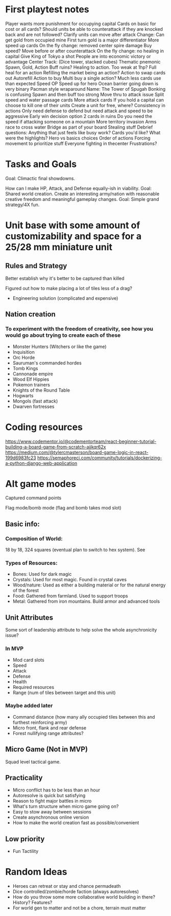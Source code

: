 # First playtest notes
Player wants more punishment for occupying capital
Cards on basic for cost or all cards?
Should units be able to counterattack if they are knocked back and are not followed?
Clarify units can move after attack
Change: Can get gold from occupied mine
First turn gold is a major differentiator
More speed up cards
On the fly change: removed center spire damage
Buy speed?
Move before or after counterattack
On the fly change: no healing in capital
Give King of Tokyo a shot
People are into economic victory or advantage
Center Track: (Dice tower, stacked cubes)
Thematic pnemonic
Spawn, Gold, Action
Buff ruins?
Healing to action. Too weak at 1hp? Full heal for an action
Refilling the market being an action?
Action to swap cards out
Autorefill
Action to buy
Multi buy a single action?
Much less cards use than expected
Speed OP
Speed up for hero
Ocean barrier going down is very binary
Pacman style wraparound
Name: The Tower of Spugah
Bonking is confusing
Spawn and then buff too strong
Move thru to attack issue
Split speed and water passage cards
More attack cards
If you hold a capital can choose to kill one of their units
Create a unit for free, where?
Consistency in actions
Only need defense to defend but need attack and speed to be aggressive
Early win decision option
2 cards in ruins
Do you need the speed if attacking someone on a mountain
More territory invasion
Arms race to cross water
Bridge as part of your board
Stealing stuff
Debrief questions:
Anything that just feels like busy work?
Cards you'd like?
What were the highlights?
Hero vs basics choices
Order of actions
Forcing movement to prioritize stuff
Everyone fighting in thecenter
Frustrations?
# Tasks and Goals
Goal: Climactic final showdowns.

How can I make HP, Attack, and Defense equally-ish in viability.
Goal: Shared world creation. Create an interesting army/nation with reasonable creative freedom and meaningful gameplay changes.
Goal: Simple grand strategy/4X fun.

# Unit base with some amount of customizability and space for a 25/28 mm miniature unit
## Rules and Strategy

Better establish why it's better to be captured than killed

Figured out how to make placing a lot of tiles less of a drag?
- Engineering solution (complicated and expensive)

## Nation creation

### To experiment with the freedom of creativity, see how you would go about trying to create each of these

- Monster Hunters (Witchers or like the game)
- Inquisition
- Orc Horde
- Sauruman's commanded hordes
- Tomb Kings
- Cannonade empire
- Wood Elf Hippies
- Pokemon trainers
- Knights of the Round Table
- Hogwarts
- Mongols (fast attack)
- Dwarven fortresses


# Coding resources
https://www.codementor.io/@codementorteam/react-beginner-tutorial-building-a-board-game-from-scratch-ajjkqr62x
https://medium.com/@tylercmasterson/board-game-logic-in-react-199d6983fc23
https://semaphoreci.com/community/tutorials/dockerizing-a-python-django-web-application

# Alt game modes

Captured command points

Flag mode/bomb mode (flag and bomb takes mod slot)

## Basic info:

### Composition of World:

18 by 18, 324 squares (eventual plan to switch to hex system). See

### Types of Resources:
- Bones: Used for dark magic
- Crystals: Used for most magic. Found in crystal caves
- Wood/nature: Used as either a building material or for the natural energy of the forest
- Food: Gathered from farmland. Used to support troops
- Metal: Gathered from iron mountains. Build armor and advanced tools

## Unit Attributes

Some sort of leadership attribute to help solve the whole asynchronicity issue?

### In MVP
- Mod card slots
- Speed
- Attack
- Defense
- Health
- Required resources
- Range (num of tiles between target and this unit)

### Maybe added later
- Command distance (how many ally occupied tiles between this and furthest reinforcing army)
- Micro front, flank and rear defense
- Forest nullifying range attributes?

## Micro Game (Not in MVP)

Squad level tactical game.

## Practicality
- Micro conflict has to be less than an hour
- Autoresolve is quick but satisfying
- Reason to fight major battles in micro
- What's turn structure when micro game going on?
- Easy to stow away between sessions
- Create asynchronous online version
- How to make the world creation fast as possible/convenient

## Low priority
- Fun Tactility

# Random Ideas
- Heroes can retreat or stay and chance permadeath
- Dice controlled/zombie/horde faction (always autoresolves)
- How do you throw some more collaborative world building in there? History? Features?
- For world gen to matter and not be a chore, terrain must matter
